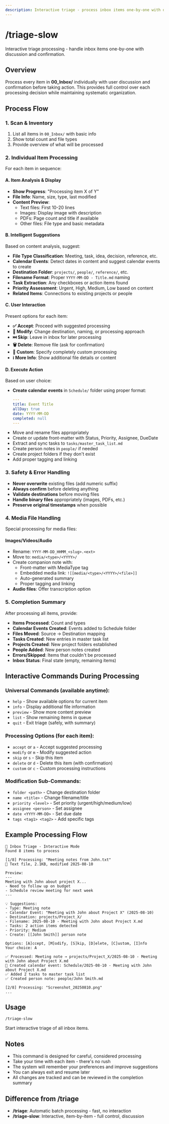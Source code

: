 ```yaml
---
description: Interactive triage - process inbox items one-by-one with discussion and confirmation
---
```


# /triage-slow

Interactive triage processing - handle inbox items one-by-one with discussion and confirmation.

## Overview

Process every item in **00_Inbox/** individually with user discussion and confirmation before taking action. This provides full control over each processing decision while maintaining systematic organization.

## Process Flow

### 1. Scan & Inventory
1. List all items in `00_Inbox/` with basic info
2. Show total count and file types
3. Provide overview of what will be processed

### 2. Individual Item Processing

For each item in sequence:

#### A. Item Analysis & Display
- **Show Progress**: "Processing item X of Y"
- **File Info**: Name, size, type, last modified
- **Content Preview**: 
  - Text files: First 10-20 lines
  - Images: Display image with description
  - PDFs: Page count and title if available
  - Other files: File type and basic metadata

#### B. Intelligent Suggestions
Based on content analysis, suggest:
- **File Type Classification**: Meeting, task, idea, decision, reference, etc.
- **Calendar Events**: Detect dates in content and suggest calendar events to create
- **Destination Folder**: `projects/`, `people/`, `reference/`, etc.
- **Filename Format**: Proper `YYYY-MM-DD - Title.md` naming
- **Task Extraction**: Any checkboxes or action items found
- **Priority Assessment**: Urgent, High, Medium, Low based on content
- **Related Items**: Connections to existing projects or people

#### C. User Interaction
Present options for each item:
- **✅ Accept**: Proceed with suggested processing
- **📝 Modify**: Change destination, naming, or processing approach
- **⏭️ Skip**: Leave in inbox for later processing  
- **🗑️ Delete**: Remove file (ask for confirmation)
- **🔄 Custom**: Specify completely custom processing
- **ℹ️ More Info**: Show additional file details or content

#### D. Execute Action
Based on user choice:
- **Create calendar events** in `Schedule/` folder using proper format:
  ```yaml
  ---
  title: Event Title
  allDay: true
  date: YYYY-MM-DD
  completed: null
  ---
  ```
- Move and rename files appropriately
- Create or update front-matter with Status, Priority, Assignee, DueDate
- Extract and sync tasks to `tasks/master_task_list.md`  
- Create person notes in `people/` if needed
- Create project folders if they don't exist
- Add proper tagging and linking

### 3. Safety & Error Handling
- **Never overwrite** existing files (add numeric suffix)
- **Always confirm** before deleting anything
- **Validate destinations** before moving files
- **Handle binary files** appropriately (images, PDFs, etc.)
- **Preserve original timestamps** when possible

### 4. Media File Handling

Special processing for media files:

#### Images/Videos/Audio
- Rename: `YYYY-MM-DD_HHMM_<slug>.<ext>`
- Move to: `media/<type>/<YYYY>/`
- Create companion note with:
  - Front-matter with MediaType tag
  - Embedded media link: `![[media/<type>/<YYYY>/<file>]]`
  - Auto-generated summary
  - Proper tagging and linking
- **Audio files**: Offer transcription option

### 5. Completion Summary

After processing all items, provide:
- **Items Processed**: Count and types
- **Calendar Events Created**: Events added to Schedule folder
- **Files Moved**: Source → Destination mapping
- **Tasks Created**: New entries in master task list  
- **Projects Created**: New project folders established
- **People Added**: New person notes created
- **Errors/Skipped**: Items that couldn't be processed
- **Inbox Status**: Final state (empty, remaining items)

## Interactive Commands During Processing

### Universal Commands (available anytime):
- `help` - Show available options for current item
- `info` - Display additional file information  
- `preview` - Show more content preview
- `list` - Show remaining items in queue
- `quit` - Exit triage (safely, with summary)

### Processing Options (for each item):
- `accept` or `a` - Accept suggested processing
- `modify` or `m` - Modify suggested action
- `skip` or `s` - Skip this item  
- `delete` or `d` - Delete this item (with confirmation)
- `custom` or `c` - Custom processing instructions

### Modification Sub-Commands:
- `folder <path>` - Change destination folder
- `name <title>` - Change filename/title
- `priority <level>` - Set priority (urgent/high/medium/low)  
- `assignee <person>` - Set assignee
- `date <YYYY-MM-DD>` - Set due date
- `tags <tag1> <tag2>` - Add specific tags

## Example Processing Flow

```
📁 Inbox Triage - Interactive Mode
Found 8 items to process

[1/8] Processing: "Meeting notes from John.txt"
📄 Text file, 2.1KB, modified 2025-08-10

Preview:
---
Meeting with John about project X...
- Need to follow up on budget
- Schedule review meeting for next week
---

💡 Suggestions:
- Type: Meeting note  
- Calendar Event: "Meeting with John about Project X" (2025-08-10)
- Destination: projects/Project_X/
- Filename: 2025-08-10 - Meeting with John about Project X.md
- Tasks: 2 action items detected
- Priority: Medium
- Create: [[John Smith]] person note

Options: [A]ccept, [M]odify, [S]kip, [D]elete, [C]ustom, [I]nfo
Your choice: A

✅ Processed: Meeting note → projects/Project_X/2025-08-10 - Meeting with John about Project X.md
📅 Created calendar event: Schedule/2025-08-10 - Meeting with John about Project X.md
✅ Added 2 tasks to master task list
✅ Created person note: people/John Smith.md

[2/8] Processing: "Screenshot_20250810.png"
...
```

## Usage

```
/triage-slow
```

Start interactive triage of all inbox items.

## Notes

- This command is designed for careful, considered processing
- Take your time with each item - there's no rush
- The system will remember your preferences and improve suggestions
- You can always exit and resume later
- All changes are tracked and can be reviewed in the completion summary

## Difference from /triage

- **/triage**: Automatic batch processing - fast, no interaction
- **/triage-slow**: Interactive, item-by-item - full control, discussion
